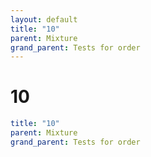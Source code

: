 ```yaml
---
layout: default
title: "10"
parent: Mixture
grand_parent: Tests for order
---
```


# 10

```yaml
title: "10"
parent: Mixture
grand_parent: Tests for order
```